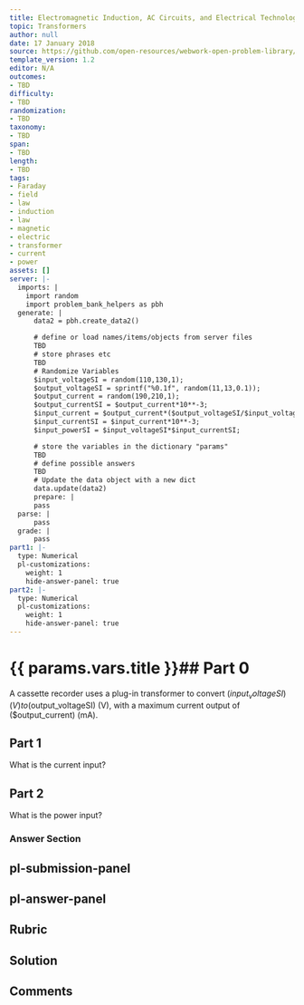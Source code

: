 ```yaml
---
title: Electromagnetic Induction, AC Circuits, and Electrical Technologies
topic: Transformers
author: null
date: 17 January 2018
source: https://github.com/open-resources/webwork-open-problem-library/tree/master/Contrib/BrockPhysics/College_Physics_Urone/23.Electromagnetic_Induction_AC_Circuits_and_Electrical_Technologies/23-07.Transformers/NU_U17_23_07_003.pg
template_version: 1.2
editor: N/A
outcomes:
- TBD
difficulty:
- TBD
randomization:
- TBD
taxonomy:
- TBD
span:
- TBD
length:
- TBD
tags:
- Faraday
- field
- law
- induction
- law
- magnetic
- electric
- transformer
- current
- power
assets: []
server: |-
  imports: |
    import random
    import problem_bank_helpers as pbh
  generate: |
      data2 = pbh.create_data2()

      # define or load names/items/objects from server files
      TBD
      # store phrases etc
      TBD
      # Randomize Variables
      $input_voltageSI = random(110,130,1);
      $output_voltageSI = sprintf("%0.1f", random(11,13,0.1));
      $output_current = random(190,210,1);
      $output_currentSI = $output_current*10**-3;
      $input_current = $output_current*($output_voltageSI/$input_voltageSI);
      $input_currentSI = $input_current*10**-3;
      $input_powerSI = $input_voltageSI*$input_currentSI;

      # store the variables in the dictionary "params"
      TBD
      # define possible answers
      TBD
      # Update the data object with a new dict
      data.update(data2)
      prepare: |
      pass
  parse: |
      pass
  grade: |
      pass
part1: |-
  type: Numerical
  pl-customizations:
    weight: 1
    hide-answer-panel: true
part2: |-
  type: Numerical
  pl-customizations:
    weight: 1
    hide-answer-panel: true
---
```


# {{ params.vars.title }}## Part 0 
A cassette recorder uses a plug-in transformer to convert ($input_voltageSI) (V) to ($output_voltageSI) (V), with a maximum current output of ($output_current) (mA). 
## Part 1 
What is the current input? 
## Part 2 
What is the power input? 


### Answer Section 


## pl-submission-panel 


## pl-answer-panel 


## Rubric 


## Solution 


## Comments 


